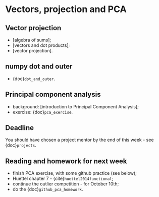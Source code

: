 # Vectors, projection and PCA

## Vector projection

- [algebra of sums];
- [vectors and dot products];
- [vector projection].

## numpy dot and outer

- {doc}`dot_and_outer`.

## Principal component analysis

- background: [introduction to Principal Component Analysis];
- exercise: {doc}`pca_exercise`.

## Deadline

You should have chosen a project mentor by the end of this week - see
{doc}`projects`.

## Reading and homework for next week

- finish PCA exercise, with some github practice (see below);
- Huettel chapter 7 - {cite}`huettel2014functional`;
- continue the outlier competition - for October 10th;
- do the {doc}`github_pca_homework`.
